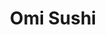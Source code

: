 ---
layout: place
title: Omi Sushi
permalink: /michigan/east-lansing/omi-sushi.html
stateAbbr: MI
stateName: Michigan
cityName: East Lansing
seo:
  type: restaurant
  links: http://omisushimi.com/
place_id: ChIJ228PwNTpIogRjzg_eVcPCR0
photos:
  - name: >-
      places/ChIJ228PwNTpIogRjzg_eVcPCR0/photos/AeeoHcLZKVstrEjF34Iu07TNa6iZLVE84fucLHErGGocpa4TKP8xkI9tuXA4KQENWM53ShX5T2zp1Iec93TPyYvczPMRJBcMDZNueCrOKmEgwAF580oV49LeQcAsyguNXPUlZyV_IevKiaBcFGoy303AqFDlricFYq8wWowbvXNp034R-6AZVsJ_jg8hhRCMaLAPA7aOcPpVRViuT0vTvBQDPPO-ihIgSiVEds_-QmSNAw_0BE8AkW6dEIaCuZWkMiMzLDbxidpG0nIx-sMzryBXRi_4T2f8fjB1Fzm0VVV3DBAaPsgYIrJ5Vm4iCxSypHCGuxX3sdSU2AFL4mZmyLuJrxDyEx_ogwEAuPtZ7zjpHyh-QSEWNGiEN3ONZfy6fKvmJOegX-nvbBRXmSDO5EgsC_-hH_7AMpxULWdX7_cLjDU
    widthPx: 3024
    heightPx: 4032
    authorAttributions:
      - displayName: Mark Bates
        uri: https://maps.google.com/maps/contrib/113125258715955470642
        photoUri: >-
          https://lh3.googleusercontent.com/a-/ALV-UjV2lF0jcv7eWlrCB7r4GV_kUS009kE36XA2THq6p8mBOl257TZL=s100-p-k-no-mo
    flagContentUri: >-
      https://www.google.com/local/imagery/report/?cb_client=maps_api_places.places_api&image_key=!1e10!2sCIHM0ogKEICAgIC2naXsCg&hl=en-US
    googleMapsUri: >-
      https://www.google.com/maps/place//data=!3m4!1e2!3m2!1sCIHM0ogKEICAgIC2naXsCg!2e10!4m2!3m1!1s0x8822e9d4c00f6fdb:0x1d090f57793f388f
  - name: >-
      places/ChIJ228PwNTpIogRjzg_eVcPCR0/photos/AeeoHcLNHnkO_sujh8ra5ftmFW_w81Q4G7GDiQd0Yf6upO4ssmkHqvoAohNJczGfvUgJy5tv1dPqwxlqnkeOYjY8JHMZPFmQQO0JbrewMyHmcdUIDPV9JgE9nDOGz6Jt8S8YPThBru9s3D8b2yReyYYpXYtUKgmLOqiE2NkcDI4mS_tVZmwVpij7xQ_hiy7BL38vI3coGo_irOTqlFBRGbzD-CrFJJyO78HssRyIVGGI6XbqbpW-QmA4e6BWFLtd3gHmWy17GlGTV3rg4NxWLOYHTrNIH1To-MUl2kJHQ-9WkJOMgSBye72fWf8ZCBikMnDoes-hqSSo-oyj--oKB2y9OmyAHOlCNvYFQv9AvLgiUL1187aRGWDBKb5Q8vV4ZYqhX1LLEx_szGXttfpsIU_6d0BvcAURZ26o5fK9Y4eKzWvijfeP
    widthPx: 4800
    heightPx: 2700
    authorAttributions:
      - displayName: Ms. P
        uri: https://maps.google.com/maps/contrib/100006849862834766064
        photoUri: >-
          https://lh3.googleusercontent.com/a-/ALV-UjXYfjy2ir90qCE9t710xb7wm0g9yXCSAlk_MjTWp_6EzHlvtWTR=s100-p-k-no-mo
    flagContentUri: >-
      https://www.google.com/local/imagery/report/?cb_client=maps_api_places.places_api&image_key=!1e10!2sCIHM0ogKEICAgIC4gt-ArgE&hl=en-US
    googleMapsUri: >-
      https://www.google.com/maps/place//data=!3m4!1e2!3m2!1sCIHM0ogKEICAgIC4gt-ArgE!2e10!4m2!3m1!1s0x8822e9d4c00f6fdb:0x1d090f57793f388f
  - name: >-
      places/ChIJ228PwNTpIogRjzg_eVcPCR0/photos/AeeoHcInFShCdM03RZ4dvcOarw4Bs_ct_7wBJCJ1xFgsiIf0KqTI8D6DeW-sayn-jND--ox49EGB01hohPYpcwPaVc6kGDeEgFeOtOkRaEo0gQrxoJNgJnyJ1-wfa_J36fme54N2QbxvdzhjUATVMB2NQN4axrOJO8WUXq4P1ItLx7TY77ne4v9rr_UgQqVestCqWpT9CmygmXlyH7m6q8CwIWqMOSO6WgQotS7XyYbIrh7-Z6r4502IMQJEltjJib7taWdcdjX2RnZEY5IhOOB4BGrCQXCggYNsMp6fhihiqHOlETdzhIaXdBBsGncDLsQCZLRIZHT-Cx0CQhGrDZ2QNPLVvSwl8SJaFZmACeksLExJeJ63tRUPeIfqU1UHhAAbHfntsn9KUq4Md__s0EZj1Mu8dHZuWP8AUDYleOkZAz1A4w
    widthPx: 2717
    heightPx: 1941
    authorAttributions:
      - displayName: Paulina Hoffman
        uri: https://maps.google.com/maps/contrib/100850979713705723446
        photoUri: >-
          https://lh3.googleusercontent.com/a-/ALV-UjXGUQLyyNssoL0X1dTJTXecMYqWJXpFB9LOz2iF0v2GuR0JtClz4w=s100-p-k-no-mo
    flagContentUri: >-
      https://www.google.com/local/imagery/report/?cb_client=maps_api_places.places_api&image_key=!1e10!2sCIHM0ogKEICAgIDni_6FGA&hl=en-US
    googleMapsUri: >-
      https://www.google.com/maps/place//data=!3m4!1e2!3m2!1sCIHM0ogKEICAgIDni_6FGA!2e10!4m2!3m1!1s0x8822e9d4c00f6fdb:0x1d090f57793f388f
  - name: >-
      places/ChIJ228PwNTpIogRjzg_eVcPCR0/photos/AeeoHcIyCBvSqr2at5SZPDYnnn7TAnKD32-jUISAlPUeCbguxIcPBEct7KS5eInxACwhwVWhAS8yKBN_7wq1Di92gbWYIMv0LbU6ztA2YpSsG7IYNi6iR8rCgk5NDfEC-6WwpGzU_1Fvtf_DCOlq1kSNSAI8QwCCrLQmAoX6rco82D5_aMT-dvnNBZS3d1xFECuWP5oNZDeIWapyApEGoMyvwBhwG2WN9QL7Day24cT3oJ9k3EBuirbNCcrc_DRMWY-QGSDTA6OY6y8Qr19M9jIC5AczKhGm_ruQnwypIpt2CFDgUAkCFDy63DHEkFZRYgL2EVYs73cmIl9--5OPLv9fQjTkO5SjfmCc2M6PM6cFADEa4g2tqp38b8hNQ9Wt16QRQXAxrKn7tkDhiczuPHYespxi_1dqLoxc5EBfiiCkfvo
    widthPx: 3024
    heightPx: 4032
    authorAttributions:
      - displayName: myodn
        uri: https://maps.google.com/maps/contrib/101059239750238437953
        photoUri: >-
          https://lh3.googleusercontent.com/a-/ALV-UjXhP4YdTuwiEgGDkYN4wyfbYTjHr-jk_MYrni9kXP8XQqplE6te=s100-p-k-no-mo
    flagContentUri: >-
      https://www.google.com/local/imagery/report/?cb_client=maps_api_places.places_api&image_key=!1e10!2sCIHM0ogKEICAgID38rmEfA&hl=en-US
    googleMapsUri: >-
      https://www.google.com/maps/place//data=!3m4!1e2!3m2!1sCIHM0ogKEICAgID38rmEfA!2e10!4m2!3m1!1s0x8822e9d4c00f6fdb:0x1d090f57793f388f
  - name: >-
      places/ChIJ228PwNTpIogRjzg_eVcPCR0/photos/AeeoHcISyAOd2r-OyjFfxynmNt0P9FcJAbOL8yJCiANZGxZSCGfs4Je8Hy9GZObZz82Rq3KQ8R5TNiEL53Wn19qWw9yHUp9V7cp3bSjcrS6HeDVALR2uecGVAv4DJVTrg2_f1WEyOYayxXERe_PKE_y_O9Jhj2W0nzC0BVGe6ygoad5p6nHCs67T3cNuqFmLobOuobM7KptG_3Z08xWwdJwCotzyqLV5eCzPb4kJZwou1LVBSfTHaXA3ZRAeOV-1jLcHD_i9cmCpwzO8kEJuQn8wejvMV5OwddoByuNfF2Nz86JbFyQ7V3vTEoEUZ7orzkG5j2woAG-f9lJ7Xb8lKQUkBgESV_8rvgoCRP9ewbaxWSh38Pllu5pgYkYQTI27nFQ1P_e7RLgxNhtOAZqT9Ehb08scwRuJ_DCm6Aic-2TIr9pne2k
    widthPx: 4032
    heightPx: 3024
    authorAttributions:
      - displayName: Zach M
        uri: https://maps.google.com/maps/contrib/111653944563211255417
        photoUri: >-
          https://lh3.googleusercontent.com/a-/ALV-UjVxZSLopjBvBlUsBNQ9S7BT8N9R7OuwT5FyeieUQ7O-W9JAkBw=s100-p-k-no-mo
    flagContentUri: >-
      https://www.google.com/local/imagery/report/?cb_client=maps_api_places.places_api&image_key=!1e10!2sCIHM0ogKEICAgICX6PLaiQE&hl=en-US
    googleMapsUri: >-
      https://www.google.com/maps/place//data=!3m4!1e2!3m2!1sCIHM0ogKEICAgICX6PLaiQE!2e10!4m2!3m1!1s0x8822e9d4c00f6fdb:0x1d090f57793f388f
  - name: >-
      places/ChIJ228PwNTpIogRjzg_eVcPCR0/photos/AeeoHcLKQc5x8681V8abTt54GZPuPDx8SCVOtbBBGc0YcxF0hk8O3W3bHMWnBf9FBUEh_5-9BxZejYA0mQyH9ZCnFAUqCv1Quredh7Igo4aoP2XNcgMUerEpS27oexWBJKRTEf1yL9rnXkj888Yl2bTiBn5R7N8KLMhlFy865rD174bcsNUgVcn7MrtvBuEWbHXIYYOANEmrUP_anHt0axd2zNCctpnJrVKbJO1N__KhqSHuflXKs0HUDtkuz7zeKGMgnieabwvjsmloZDEFQkJZ4pltblIgMlMKvlBiWKaHkd4itNoDOjNpDscQvSYTNWlRfsP39R45KL4CD6t1O7k6Rpnl9yTVKHU4r370MaEWYpQRk7cE6r47D46xH1f1ouWVUiQD8QHxn57SkH5Lq6zb4hJ6AbWJ8-KLYoVPvSmG7EHSJh6y
    widthPx: 3024
    heightPx: 4032
    authorAttributions:
      - displayName: Su N
        uri: https://maps.google.com/maps/contrib/107598397266862734153
        photoUri: >-
          https://lh3.googleusercontent.com/a/ACg8ocJLUhmdLuYQ-BFeOv95-lhdPB0JkeOfP1MKWJXS5wivpaBtKQ=s100-p-k-no-mo
    flagContentUri: >-
      https://www.google.com/local/imagery/report/?cb_client=maps_api_places.places_api&image_key=!1e10!2sCIHM0ogKEICAgIDHi_PLiwE&hl=en-US
    googleMapsUri: >-
      https://www.google.com/maps/place//data=!3m4!1e2!3m2!1sCIHM0ogKEICAgIDHi_PLiwE!2e10!4m2!3m1!1s0x8822e9d4c00f6fdb:0x1d090f57793f388f
  - name: >-
      places/ChIJ228PwNTpIogRjzg_eVcPCR0/photos/AeeoHcI1bYop1ANqKB-yAn-mU0dxKe3Cn0Wbezz4jnja4bDK-QH-EXQmVmDY2uHkUFKFpBJtbOcNQ938qH6A68esAbUFgaMOXwUV8H753RwTa2GMBKyCaf379KJ4hvlJLMdzSosfwyC1eJaR2FiWgMO5oTQIpdN0BI4LbH5wHg53DQLCDWIo_vkXA0Xbxhxuy7Y5n0CrZu4fK5z8I57EnH8RKXjzI7V7iNJkee-qywj2hLk5oCR5EqJKPitrN8FA3FTopoNmN2X4GOueWgphdwHR7TZmutKMc2TZpk1xzd_3komqLPQbAdW3vtTJBww1o-mwMmN_BSdATLbCH6dUn8u9_Q1VCiuCsN2G8vQIyn8SfquBZl0NMuoVAejyMrLCHaHzc0s2_nORwWx1nJN6xf2lNaN2ye3GUlrjirR1Mv2b-Pkb9jLG
    widthPx: 4032
    heightPx: 3024
    authorAttributions:
      - displayName: Matthew Reed
        uri: https://maps.google.com/maps/contrib/105655148992102218647
        photoUri: >-
          https://lh3.googleusercontent.com/a-/ALV-UjWEnntEyLO1Bbx_QW5KuB8Uq4ZOFUv4zRInVJmBSXL4JYrLm-k=s100-p-k-no-mo
    flagContentUri: >-
      https://www.google.com/local/imagery/report/?cb_client=maps_api_places.places_api&image_key=!1e10!2sCIHM0ogKEICAgICUiv6r_QE&hl=en-US
    googleMapsUri: >-
      https://www.google.com/maps/place//data=!3m4!1e2!3m2!1sCIHM0ogKEICAgICUiv6r_QE!2e10!4m2!3m1!1s0x8822e9d4c00f6fdb:0x1d090f57793f388f
  - name: >-
      places/ChIJ228PwNTpIogRjzg_eVcPCR0/photos/AeeoHcLS3TNwOkkry0qvTQF0ifBT2yr45NJFalB7Jh7QiVxlcGTYXJZw9gWd5rQsF9r8295823fGJcB7opwtHDGClEXa4LgJtKhV8NppYSOkvYX4A5ilzvagxynFSw6SETgbQF-Un7MTLk1M87nV-OMBLtPG8xn4yHEPZU__VkIyHtpHJkmLc_H7D8QdMA4KQZJRJQ_mhqElJPKV6KpDdoIb3SdqFiP6pK19LSItxOm5ZyyBNJwbe1IgrGJZNa9GLtimwXUIBMbHi5K3ab2otgMBCq0DZDm54rffyevya2zk5arpHmBxvZ_WAmlfKc9KGViwEK4ZdGmFqBXV1l7-gzEpVHTILDlN7lt3N9_iNkFuPOdzJxE3DuUo1hfovfqJNVkl48uzRC4sMVMuVopUrCltkhF5zMG9Wl6zOPOzimV4uajG5Dm7
    widthPx: 1170
    heightPx: 1292
    authorAttributions:
      - displayName: myodn
        uri: https://maps.google.com/maps/contrib/101059239750238437953
        photoUri: >-
          https://lh3.googleusercontent.com/a-/ALV-UjXhP4YdTuwiEgGDkYN4wyfbYTjHr-jk_MYrni9kXP8XQqplE6te=s100-p-k-no-mo
    flagContentUri: >-
      https://www.google.com/local/imagery/report/?cb_client=maps_api_places.places_api&image_key=!1e10!2sCIHM0ogKEICAgID38rmEggE&hl=en-US
    googleMapsUri: >-
      https://www.google.com/maps/place//data=!3m4!1e2!3m2!1sCIHM0ogKEICAgID38rmEggE!2e10!4m2!3m1!1s0x8822e9d4c00f6fdb:0x1d090f57793f388f
  - name: >-
      places/ChIJ228PwNTpIogRjzg_eVcPCR0/photos/AeeoHcLNpNuPLbfXIOZw40T3pDZr9qsO0Lk-ECTT_1_UUTYQSIYrJRo-u0Wzk8qbXEwNXgxmJ2yef6TA9elHjf8pUSQig55-K0lH09n5OpGW6JUPhVk4t8uUNftPfKyPwe-uAvEO74ncg0lzjn1QNIpOqmw6exI9mTxDuuvZATp7nhBXStfQ8IVVeleICcjmD-LaFBOaD7rFtGjm4CB_P0qRUZj03y6yGmi_6sffJEguRdftBNxu82_vLBUrYazwTOX77GCTF6Gs9QybEhG4pb37J8aoTFHYcpmrUlkn__NFMoCnLSK6xzfgJdMjVyocflt3zznFH4sOPHJq-D_4YiSayzmHQsk8fT3ay9z9-TlcC2hReJ0yTnSargKxVvDY_U60oehz5KyZgghR3cEHfdrU3id7tak3jsY0efAoPY9IRvkTMQ
    widthPx: 3021
    heightPx: 3416
    authorAttributions:
      - displayName: Su N
        uri: https://maps.google.com/maps/contrib/107598397266862734153
        photoUri: >-
          https://lh3.googleusercontent.com/a/ACg8ocJLUhmdLuYQ-BFeOv95-lhdPB0JkeOfP1MKWJXS5wivpaBtKQ=s100-p-k-no-mo
    flagContentUri: >-
      https://www.google.com/local/imagery/report/?cb_client=maps_api_places.places_api&image_key=!1e10!2sCIHM0ogKEICAgIDHi_PLKw&hl=en-US
    googleMapsUri: >-
      https://www.google.com/maps/place//data=!3m4!1e2!3m2!1sCIHM0ogKEICAgIDHi_PLKw!2e10!4m2!3m1!1s0x8822e9d4c00f6fdb:0x1d090f57793f388f
  - name: >-
      places/ChIJ228PwNTpIogRjzg_eVcPCR0/photos/AeeoHcL3kIjQEEd7GGnrkpA9o_GQ6Y3fALM0s-iS92W2qQ1dAptwWgLOUXNaNHJfNs5tyt9ouRk8Zlp6f2UZhnwX1kbL-Oz6tQkNO3_IcX6s3h5ERG-V8xu7q_XUHIL7YSdxEfRSW3Vq6YsaZXCXS4-R4ql3u8jSCgI6i1PAhV5sGg08_vjD3ArWGW9-q1ibaiVCP8q0yLzi_RAFHvU14jPyxN29ypZZ_i-N3faERmVukbFdwUvz5lOqumG_jJnGB0C17eNHXeDd9pjAUla8ZpiXU8nHswUKkvE1uKu1CDcBxi-T7-iee9nuIHLa4XER42ypSgaQ8HVvxdrAVBebdW7ASsD619ZG4B39pjROHU1ZKfuzUfN9xZG3bPFD_qh5LCspq77b3SKUm6u0LZCF2zzKWRgqEN4Eh1Pk36ZNZnMelOO132rd
    widthPx: 3020
    heightPx: 3045
    authorAttributions:
      - displayName: Su N
        uri: https://maps.google.com/maps/contrib/107598397266862734153
        photoUri: >-
          https://lh3.googleusercontent.com/a/ACg8ocJLUhmdLuYQ-BFeOv95-lhdPB0JkeOfP1MKWJXS5wivpaBtKQ=s100-p-k-no-mo
    flagContentUri: >-
      https://www.google.com/local/imagery/report/?cb_client=maps_api_places.places_api&image_key=!1e10!2sCIHM0ogKEICAgIDHi_PLywE&hl=en-US
    googleMapsUri: >-
      https://www.google.com/maps/place//data=!3m4!1e2!3m2!1sCIHM0ogKEICAgIDHi_PLywE!2e10!4m2!3m1!1s0x8822e9d4c00f6fdb:0x1d090f57793f388f
address: 210 M. A. C. Ave, East Lansing, MI 48823, USA
street: 210 M. A. C. Ave
city: East Lansing
state: MI
zip: '48823'
country: USA
neighborhood: Grand River
latitude: '42.734967'
longitude: '-84.481129'
accessibility_options:
  wheelchairAccessibleParking: true
  wheelchairAccessibleEntrance: true
  wheelchairAccessibleRestroom: true
  wheelchairAccessibleSeating: true
business_status: OPERATIONAL
name: Omi Sushi
google_maps_links:
  directionsUri: >-
    https://www.google.com/maps/dir//''/data=!4m7!4m6!1m1!4e2!1m2!1m1!1s0x8822e9d4c00f6fdb:0x1d090f57793f388f!3e0
  placeUri: https://maps.google.com/?cid=2092220370261063823
  writeAReviewUri: >-
    https://www.google.com/maps/place//data=!4m3!3m2!1s0x8822e9d4c00f6fdb:0x1d090f57793f388f!12e1
  reviewsUri: >-
    https://www.google.com/maps/place//data=!4m4!3m3!1s0x8822e9d4c00f6fdb:0x1d090f57793f388f!9m1!1b1
  photosUri: >-
    https://www.google.com/maps/place//data=!4m3!3m2!1s0x8822e9d4c00f6fdb:0x1d090f57793f388f!10e5
primary_type: Sushi Restaurant
opening_hours:
  regular: null
  current: null
secondary_opening_hours:
  regular:
    weekdayDescriptions: null
    type: null
  current:
    weekdayDescriptions: null
    type: null
phone: (517) 337-2222
price_level: PRICE_LEVEL_MODERATE
price_range: $10 &ndash; $20
rating: '4.4'
rating_count: 0
website: http://omisushimi.com/
description: >-
  Discover Omi Sushi in East Lansing, MI$$$Omi Sushi in East Lansing, MI, stands
  out as a contemporary spot for Japanese dining, featuring a sleek atmosphere
  and a diverse array of fresh rolls and traditional dishes that appeal to sushi
  enthusiasts. This restaurant offers an assortment of specialty sushi, sashimi,
  noodles, and bento boxes, paired with options like sake for a complete meal
  experience. Its modern decor creates an inviting environment, making it a
  go-to choice for anyone seeking authentic Japanese flavors in a welcoming
  setting. Accessibility features ensure it's easy for all guests to enjoy,
  adding to its appeal as a reliable option for casual or special occasions.
  Whether you're exploring local eateries or craving top-rated Japanese cuisine
  nearby, Omi Sushi delivers a memorable dining experience with its thoughtful
  menu selections.
generative_summary: >-
  Discover Omi Sushi in East Lansing, MI$$$Omi Sushi in East Lansing, MI, stands
  out as a contemporary spot for Japanese dining, featuring a sleek atmosphere
  and a diverse array of fresh rolls and traditional dishes that appeal to sushi
  enthusiasts. This restaurant offers an assortment of specialty sushi, sashimi,
  noodles, and bento boxes, paired with options like sake for a complete meal
  experience. Its modern decor creates an inviting environment, making it a
  go-to choice for anyone seeking authentic Japanese flavors in a welcoming
  setting. Accessibility features ensure it's easy for all guests to enjoy,
  adding to its appeal as a reliable option for casual or special occasions.
  Whether you're exploring local eateries or craving top-rated Japanese cuisine
  nearby, Omi Sushi delivers a memorable dining experience with its thoughtful
  menu selections.
generative_disclosure: Summarized by AI using the Grok-3-Mini model.
reviews:
  - name: >-
      places/ChIJ228PwNTpIogRjzg_eVcPCR0/reviews/ChZDSUhNMG9nS0VJQ0FnSURuaV82RktBEAE
    relativePublishTimeDescription: 2 months ago
    rating: 4
    text:
      text: >-
        Update: Dine in! See full review for new photos! Great variety of
        Japanese cuisine!


        Placed order over the phone, pickup in person. Polite staff, good
        flavors, tasty dinner!
      languageCode: en
    originalText:
      text: >-
        Update: Dine in! See full review for new photos! Great variety of
        Japanese cuisine!


        Placed order over the phone, pickup in person. Polite staff, good
        flavors, tasty dinner!
      languageCode: en
    authorAttribution:
      displayName: Paulina Hoffman
      uri: https://www.google.com/maps/contrib/100850979713705723446/reviews
      photoUri: >-
        https://lh3.googleusercontent.com/a-/ALV-UjXGUQLyyNssoL0X1dTJTXecMYqWJXpFB9LOz2iF0v2GuR0JtClz4w=s128-c0x00000000-cc-rp-mo-ba4
    publishTime: '2025-01-23T18:15:32.174903Z'
    flagContentUri: >-
      https://www.google.com/local/review/rap/report?postId=ChZDSUhNMG9nS0VJQ0FnSURuaV82RktBEAE&d=17924085&t=1
    googleMapsUri: >-
      https://www.google.com/maps/reviews/data=!4m6!14m5!1m4!2m3!1sChZDSUhNMG9nS0VJQ0FnSURuaV82RktBEAE!2m1!1s0x8822e9d4c00f6fdb:0x1d090f57793f388f
  - name: >-
      places/ChIJ228PwNTpIogRjzg_eVcPCR0/reviews/ChZDSUhNMG9nS0VJQ0FnSUQzOHJtRVhBEAE
    relativePublishTimeDescription: 5 months ago
    rating: 5
    text:
      text: >-
        The room is tight, with maybe 15 tables at most. Service is fast and the
        entrées were made well to order. The sushi was good, and the ramen a
        little lacklustre compared to nearby restaurants. Highly suggest the
        desserts, especially the mochi!
      languageCode: en
    originalText:
      text: >-
        The room is tight, with maybe 15 tables at most. Service is fast and the
        entrées were made well to order. The sushi was good, and the ramen a
        little lacklustre compared to nearby restaurants. Highly suggest the
        desserts, especially the mochi!
      languageCode: en
    authorAttribution:
      displayName: myodn
      uri: https://www.google.com/maps/contrib/101059239750238437953/reviews
      photoUri: >-
        https://lh3.googleusercontent.com/a-/ALV-UjXhP4YdTuwiEgGDkYN4wyfbYTjHr-jk_MYrni9kXP8XQqplE6te=s128-c0x00000000-cc-rp-mo-ba4
    publishTime: '2024-11-13T22:56:14.543388Z'
    flagContentUri: >-
      https://www.google.com/local/review/rap/report?postId=ChZDSUhNMG9nS0VJQ0FnSUQzOHJtRVhBEAE&d=17924085&t=1
    googleMapsUri: >-
      https://www.google.com/maps/reviews/data=!4m6!14m5!1m4!2m3!1sChZDSUhNMG9nS0VJQ0FnSUQzOHJtRVhBEAE!2m1!1s0x8822e9d4c00f6fdb:0x1d090f57793f388f
  - name: >-
      places/ChIJ228PwNTpIogRjzg_eVcPCR0/reviews/ChZDSUhNMG9nS0VJQ0FnSUNQM3NPMGJBEAE
    relativePublishTimeDescription: 4 months ago
    rating: 5
    text:
      text: >-
        I haven't been to Omi since before the pandemic, I hold fold memories of
        making the trip up to Lansing with Omi as one of the bigger
        selling-points for the drive. I was not let down, quality has remained
        the same since before COVID, service was very good and I believe the
        prices remain fair for the quality. Service was good and very quick, the
        sushi was fresh and delicious.
      languageCode: en
    originalText:
      text: >-
        I haven't been to Omi since before the pandemic, I hold fold memories of
        making the trip up to Lansing with Omi as one of the bigger
        selling-points for the drive. I was not let down, quality has remained
        the same since before COVID, service was very good and I believe the
        prices remain fair for the quality. Service was good and very quick, the
        sushi was fresh and delicious.
      languageCode: en
    authorAttribution:
      displayName: Sarah Mari
      uri: https://www.google.com/maps/contrib/115181824120153644168/reviews
      photoUri: >-
        https://lh3.googleusercontent.com/a-/ALV-UjWUbZ0_zyd22nJrNRB6J2OL0VzAPq6UTrO_7lYdxb0zuqpds6weCA=s128-c0x00000000-cc-rp-mo-ba5
    publishTime: '2024-11-24T20:11:53.251742Z'
    flagContentUri: >-
      https://www.google.com/local/review/rap/report?postId=ChZDSUhNMG9nS0VJQ0FnSUNQM3NPMGJBEAE&d=17924085&t=1
    googleMapsUri: >-
      https://www.google.com/maps/reviews/data=!4m6!14m5!1m4!2m3!1sChZDSUhNMG9nS0VJQ0FnSUNQM3NPMGJBEAE!2m1!1s0x8822e9d4c00f6fdb:0x1d090f57793f388f
  - name: >-
      places/ChIJ228PwNTpIogRjzg_eVcPCR0/reviews/ChZDSUhNMG9nS0VJQ0FnSUNYNk1yQ1VREAE
    relativePublishTimeDescription: 6 months ago
    rating: 5
    text:
      text: >-
        Food was very good, if you like sushi. A little tight for seating (but
        so is everywhere near campus). The menu had a very long variety
      languageCode: en
    originalText:
      text: >-
        Food was very good, if you like sushi. A little tight for seating (but
        so is everywhere near campus). The menu had a very long variety
      languageCode: en
    authorAttribution:
      displayName: Zach M
      uri: https://www.google.com/maps/contrib/111653944563211255417/reviews
      photoUri: >-
        https://lh3.googleusercontent.com/a-/ALV-UjVxZSLopjBvBlUsBNQ9S7BT8N9R7OuwT5FyeieUQ7O-W9JAkBw=s128-c0x00000000-cc-rp-mo-ba3
    publishTime: '2024-10-12T21:12:31.363924Z'
    flagContentUri: >-
      https://www.google.com/local/review/rap/report?postId=ChZDSUhNMG9nS0VJQ0FnSUNYNk1yQ1VREAE&d=17924085&t=1
    googleMapsUri: >-
      https://www.google.com/maps/reviews/data=!4m6!14m5!1m4!2m3!1sChZDSUhNMG9nS0VJQ0FnSUNYNk1yQ1VREAE!2m1!1s0x8822e9d4c00f6fdb:0x1d090f57793f388f
  - name: >-
      places/ChIJ228PwNTpIogRjzg_eVcPCR0/reviews/ChdDSUhNMG9nS0VJQ0FnSURIaV9Qa2lBRRAB
    relativePublishTimeDescription: 6 months ago
    rating: 4
    text:
      text: >-
        Nicely decorated place, the portions are rather large for the price . I
        would rate it as an average place.
      languageCode: en
    originalText:
      text: >-
        Nicely decorated place, the portions are rather large for the price . I
        would rate it as an average place.
      languageCode: en
    authorAttribution:
      displayName: Su N
      uri: https://www.google.com/maps/contrib/107598397266862734153/reviews
      photoUri: >-
        https://lh3.googleusercontent.com/a/ACg8ocJLUhmdLuYQ-BFeOv95-lhdPB0JkeOfP1MKWJXS5wivpaBtKQ=s128-c0x00000000-cc-rp-mo-ba6
    publishTime: '2024-09-19T22:36:01.533761Z'
    flagContentUri: >-
      https://www.google.com/local/review/rap/report?postId=ChdDSUhNMG9nS0VJQ0FnSURIaV9Qa2lBRRAB&d=17924085&t=1
    googleMapsUri: >-
      https://www.google.com/maps/reviews/data=!4m6!14m5!1m4!2m3!1sChdDSUhNMG9nS0VJQ0FnSURIaV9Qa2lBRRAB!2m1!1s0x8822e9d4c00f6fdb:0x1d090f57793f388f
review_summary: >-
  What Customers Are Sharing About Omi Sushi$$$Folks rave about the wide variety
  of dishes at this spot, with fresh sushi and tasty options standing out as
  real highlights for a satisfying meal. Many appreciate the quick service and
  generous portions that make it feel like a great value, even if the seating
  can get a bit cozy during busy times. While some mention that certain items
  like ramen might not quite match up to other nearby places, the overall
  flavors and desserts, such as mochi, keep things enjoyable and worth returning
  for. It's clear that the friendly atmosphere and efficient staff contribute to
  a positive vibe, helping it maintain its strong reputation among local diners.
  All in all, if you're in the mood for solid Japanese fare that's consistently
  reliable, this place offers a welcoming option that leaves most people pleased
  with their visit.
review_disclosure: Summarized by AI using the Grok-3-Mini model.
parking_options:
  paidParkingLot: true
  paidStreetParking: true
  valetParking: false
  paidGarageParking: true
payment_options:
  acceptsCreditCards: true
  acceptsDebitCards: true
  acceptsCashOnly: false
allow_dogs: null
curbside_pickup: null
delivery: null
dine_in: true
good_for_children: null
good_for_groups: true
good_for_sports: false
live_music: false
menu_for_children: false
outdoor_seating: false
reservable: true
restroom: true
serves_beer: true
serves_breakfast: false
serves_brunch: false
serves_cocktails: null
serves_coffee: null
serves_dinner: true
serves_dessert: true
serves_lunch: true
serves_vegetarian_food: true
serves_wine: true
takeout: true
update_category: pro
places_description: >-
  Sleek sushi house with modern decor offers a wide selection of classic fare &
  house rolls.

---